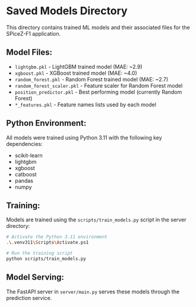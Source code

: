 # Saved Models Directory

This directory contains trained ML models and their associated files for the SPiceZ-F1 application.

## Model Files:
- `lightgbm.pkl` - LightGBM trained model (MAE: ~2.9)
- `xgboost.pkl` - XGBoost trained model (MAE: ~4.0)
- `random_forest.pkl` - Random Forest trained model (MAE: ~2.7)
- `random_forest_scaler.pkl` - Feature scaler for Random Forest model
- `position_predictor.pkl` - Best performing model (currently Random Forest)
- `*_features.pkl` - Feature names lists used by each model

## Python Environment:
All models were trained using Python 3.11 with the following key dependencies:
- scikit-learn
- lightgbm
- xgboost
- catboost
- pandas
- numpy

## Training:
Models are trained using the `scripts/train_models.py` script in the server directory:
```bash
# Activate the Python 3.11 environment
.\.venv311\Scripts\Activate.ps1

# Run the training script
python scripts/train_models.py
```

## Model Serving:
The FastAPI server in `server/main.py` serves these models through the prediction service.